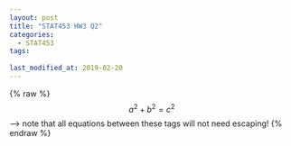 ```yaml
---
layout: post
title: "STAT453 HW3 Q2"
categories:
  - STAT453
tags:
  
last_modified_at: 2019-02-20
---
```


{% raw %}
  $$a^2 + b^2 = c^2$$ --> note that all equations between these tags will not need escaping! 
 {% endraw %}